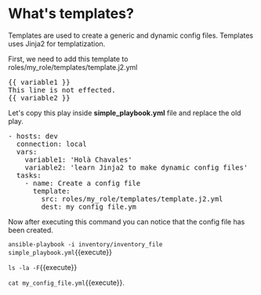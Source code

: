 # What's templates?

Templates are used to create a generic and dynamic config files. Templates uses Jinja2 for templatization.

First, we need to add this template to roles/my_role/templates/template.j2.yml

<pre class="file" data-target="clipboard">
{{ variable1 }}
This line is not effected.
{{ variable2 }}
</pre>

Let's copy this play inside **simple_playbook.yml** file and replace the old play.

<pre class="file" data-target="clipboard">
- hosts: dev
  connection: local
  vars:
    variable1: 'Holà Chavales'
    variable2: 'learn Jinja2 to make dynamic config files'
  tasks:
    - name: Create a config file
      template:
        src: roles/my_role/templates/template.j2.yml
        dest: my_config_file.ym
</pre>

Now after executing this command you can notice that the config file has been created.

 `ansible-playbook -i inventory/inventory_file simple_playbook.yml`{{execute}}

  `ls -la -F`{{execute}}

  `cat my_config_file.yml`{{execute}}.
